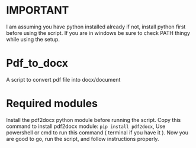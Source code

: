 # IMPORTANT
I am assuming you have python installed already if not, install python first before using the script. If you are in windows be sure to check PATH thingy while using the setup. 
# Pdf_to_docx
A script to convert pdf file into docx/document
# Required modules
Install the pdf2docx python module before running the script.
Copy this command to install pdf2docx module: `pip install pdf2docx`, Use powershell or cmd to run this command ( terminal if you have it ).
Now you are good to go, run the script, and follow instructions properly. 
